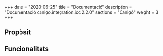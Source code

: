 +++
date        = "2020-06-25"
title       = "Documentació"
description = "Documentació canigo.integration.icc 2.2.0"
sections    = "Canigó"
weight      = 3
+++

## Propòsit



## Funcionalitats
